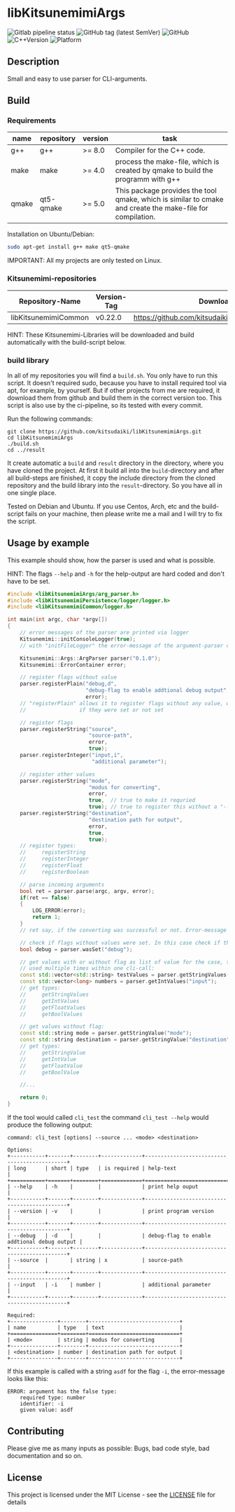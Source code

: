 # libKitsunemimiArgs

![Gitlab pipeline status](https://img.shields.io/gitlab/pipeline/kitsudaiki/libKitsunemimiArgs?label=build%20and%20test&style=flat-square)
![GitHub tag (latest SemVer)](https://img.shields.io/github/v/tag/kitsudaiki/libKitsunemimiArgs?label=version&style=flat-square)
![GitHub](https://img.shields.io/github/license/kitsudaiki/libKitsunemimiArgs?style=flat-square)
![C++Version](https://img.shields.io/badge/c%2B%2B-17-blue?style=flat-square)
![Platform](https://img.shields.io/badge/platform-Linux--x64-lightgrey?style=flat-square)

## Description

Small and easy to use parser for CLI-arguments.

## Build

### Requirements

name | repository | version | task
--- | --- | --- | ---
g++ | g++ | >= 8.0 | Compiler for the C++ code.
make | make | >= 4.0 | process the make-file, which is created by qmake to build the programm with g++
qmake | qt5-qmake | >= 5.0 | This package provides the tool qmake, which is similar to cmake and create the make-file for compilation.

Installation on Ubuntu/Debian:

```bash
sudo apt-get install g++ make qt5-qmake
```

IMPORTANT: All my projects are only tested on Linux. 

### Kitsunemimi-repositories

Repository-Name | Version-Tag | Download-Path
--- | --- | ---
libKitsunemimiCommon | v0.22.0 |  https://github.com/kitsudaiki/libKitsunemimiCommon.git

HINT: These Kitsunemimi-Libraries will be downloaded and build automatically with the build-script below.

### build library

In all of my repositories you will find a `build.sh`. You only have to run this script. It doesn't required sudo, because you have to install required tool via apt, for example, by yourself. But if other projects from me are required, it download them from github and build them in the correct version too. This script is also use by the ci-pipeline, so its tested with every commit.


Run the following commands:

```
git clone https://github.com/kitsudaiki/libKitsunemimiArgs.git
cd libKitsunemimiArgs
./build.sh
cd ../result
```

It create automatic a `build` and `result` directory in the directory, where you have cloned the project. At first it build all into the `build`-directory and after all build-steps are finished, it copy the include directory from the cloned repository and the build library into the `result`-directory. So you have all in one single place.

Tested on Debian and Ubuntu. If you use Centos, Arch, etc and the build-script fails on your machine, then please write me a mail and I will try to fix the script.

## Usage by example

This example should show, how the parser is used and what is possible.

HINT: The flags `--help` and `-h` for the help-output are hard coded and don't have to be set.


```cpp
#include <libKitsunemimiArgs/arg_parser.h>
#include <libKitsunemimiPersistence/logger/logger.h>
#include <libKitsunemimiCommon/logger.h>

int main(int argc, char *argv[])
{
    // error messages of the parser are printed via logger
    Kitsunemimi::initConsoleLogger(true);
    // with "initFileLogger" the error-message of the argument-parser can also be written into a file

    Kitsunemimi::Args::ArgParser parser("0.1.0");
    Kitsunemimi::ErrorContainer error;

    // register flags without value
    parser.registerPlain("debug,d",
                         "debug-flag to enable addtional debug output",
                         error);
    // "registerPlain" allows it to register flags without any value, which says only true or flase
    //                 if they were set or not set

    // register flags
    parser.registerString("source",
                          "source-path",
                          error,
                          true);
    parser.registerInteger("input,i",
                           "additional parameter");

    // register other values
    parser.registerString("mode",
                          "modus for converting",
                          error,
                          true,  // true to make it requried
                          true); // true to register this without a "--"-flag
    parser.registerString("destination",
                          "destination path for output",
                          error,
                          true,
                          true);
    // register types:
    //     registerString
    //     registerInteger
    //     registerFloat
    //     registerBoolean

    // parse incoming arguments
    bool ret = parser.parse(argc, argv, error);
    if(ret == false) 
    {
        LOG_ERROR(error);
        return 1;
    }
    // ret say, if the converting was successful or not. Error-message are written in the logger

    // check if flags without values were set. In this case check if the debug-flag was set
    bool debug = parser.wasSet("debug");

    // get values with or without flag as list of value for the case, that a flag was
    // used multiple times within one cli-call:
    const std::vector<std::string> testValues = parser.getStringValues("source");
    const std::vector<long> numbers = parser.getIntValues("input");
    // get types:
    //     getStringValues
    //     getIntValues
    //     getFloatValues
    //     getBoolValues

    // get values without flag:
    const std::string mode = parser.getStringValue("mode");
    const std::string destination = parser.getStringValue("destination");
    // get types:
    //     getStringValue
    //     getIntValue
    //     getFloatValue
    //     getBoolValue

    //...

    return 0;
}

```

If the tool would called `cli_test` the command `cli_test --help` would produce the following output:

```
command: cli_test [options] --source ... <mode> <destination>

Options:
+-----------+-------+--------+-------------+---------------------------------------------+
| long      | short | type   | is required | help-text                                   |
+===========+=======+========+=============+=============================================+
| --help    | -h    |        |             | print help ouput                            |
+-----------+-------+--------+-------------+---------------------------------------------+
| --version | -v    |        |             | print program version                       |
+-----------+-------+--------+-------------+---------------------------------------------+
| --debug   | -d    |        |             | debug-flag to enable addtional debug output |
+-----------+-------+--------+-------------+---------------------------------------------+
| --source  |       | string | x           | source-path                                 |
+-----------+-------+--------+-------------+---------------------------------------------+
| --input   | -i    | number |             | additional parameter                        |
+-----------+-------+--------+-------------+---------------------------------------------+

Required:
+---------------+--------+-----------------------------+
| name          | type   | text                        |
+===============+========+=============================+
| <mode>        | string | modus for converting        |
+---------------+--------+-----------------------------+
| <destination> | number | destination path for output |
+---------------+--------+-----------------------------+
```

If this example is called with a string `asdf` for the flag `-i`, the error-message looks like this:

```
ERROR: argument has the false type: 
    required type: number
    identifier: -i
    given value: asdf
```

## Contributing

Please give me as many inputs as possible: Bugs, bad code style, bad documentation and so on.

## License

This project is licensed under the MIT License - see the [LICENSE](LICENSE) file for details
